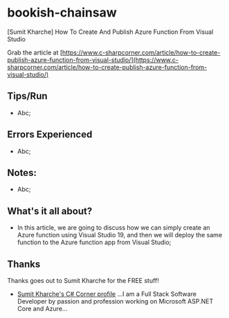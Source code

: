 # bookish-chainsaw
[Sumit Kharche] How To Create And Publish Azure Function From Visual Studio

Grab the article at [https://www.c-sharpcorner.com/article/how-to-create-publish-azure-function-from-visual-studio/](https://www.c-sharpcorner.com/article/how-to-create-publish-azure-function-from-visual-studio/)

## Tips/Run

* Abc;

## Errors Experienced

* Abc;

## Notes:

* Abc;

## What's it all about?

* In this article, we are going to discuss how we can simply create an Azure function using Visual Studio 19, and then we will deploy the same function to the Azure function app from Visual Studio;

## Thanks

Thanks goes out to Sumit Kharche for the FREE stuff!

* [Sumit Kharche's C# Corner profile](https://www.c-sharpcorner.com/members/sumit-kharche) ...I am a Full Stack Software Developer by passion and profession working on Microsoft ASP.NET Core and Azure...

